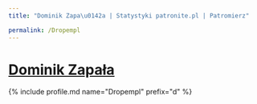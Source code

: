 ```yaml
---
title: "Dominik Zapa\u0142a | Statystyki patronite.pl | Patromierz"

permalink: /Dropempl
---
```


# [Dominik Zapała](https://patronite.pl/Dropempl)

{% include profile.md name="Dropempl" prefix="d" %}
